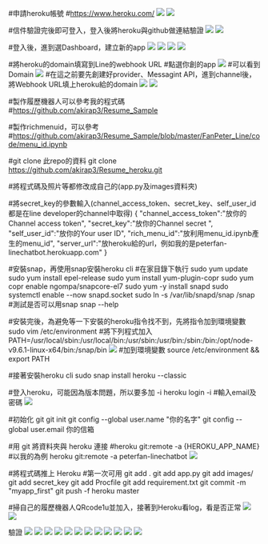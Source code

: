 #申請heroku帳號
#https://www.heroku.com/
![](https://d2mxuefqeaa7sj.cloudfront.net/s_6821BBFEC8BF15BA1EF1820CB3BB5BC315A16B77CD3F556FF6B44192AB1B2207_1543079272446_image.png)
![](https://d2mxuefqeaa7sj.cloudfront.net/s_6821BBFEC8BF15BA1EF1820CB3BB5BC315A16B77CD3F556FF6B44192AB1B2207_1543079326695_image.png)

#信件驗證完後即可登入，登入後將heroku與github做連結驗證
![](https://d2mxuefqeaa7sj.cloudfront.net/s_6821BBFEC8BF15BA1EF1820CB3BB5BC315A16B77CD3F556FF6B44192AB1B2207_1543079827285_image.png)
![](https://d2mxuefqeaa7sj.cloudfront.net/s_6821BBFEC8BF15BA1EF1820CB3BB5BC315A16B77CD3F556FF6B44192AB1B2207_1543079434141_image.png)

#登入後，進到選Dashboard，建立新的app
![](https://d2mxuefqeaa7sj.cloudfront.net/s_6821BBFEC8BF15BA1EF1820CB3BB5BC315A16B77CD3F556FF6B44192AB1B2207_1543080748354_image.png)
![](https://d2mxuefqeaa7sj.cloudfront.net/s_6821BBFEC8BF15BA1EF1820CB3BB5BC315A16B77CD3F556FF6B44192AB1B2207_1543080701946_image.png)
![](https://d2mxuefqeaa7sj.cloudfront.net/s_6821BBFEC8BF15BA1EF1820CB3BB5BC315A16B77CD3F556FF6B44192AB1B2207_1543080848346_image.png)
![](https://d2mxuefqeaa7sj.cloudfront.net/s_6821BBFEC8BF15BA1EF1820CB3BB5BC315A16B77CD3F556FF6B44192AB1B2207_1543080888908_image.png)

#將heroku的domain填寫到Line的webhook URL
#點選你創的app
![](https://d2mxuefqeaa7sj.cloudfront.net/s_6821BBFEC8BF15BA1EF1820CB3BB5BC315A16B77CD3F556FF6B44192AB1B2207_1543081058101_image.png)
#可以看到Domain
![](https://d2mxuefqeaa7sj.cloudfront.net/s_6821BBFEC8BF15BA1EF1820CB3BB5BC315A16B77CD3F556FF6B44192AB1B2207_1543081191050_image.png)
#在這之前要先創建好provider、Messagint API，進到channel後，將Webhook URL填上heroku給的domain
![](https://d2mxuefqeaa7sj.cloudfront.net/s_6821BBFEC8BF15BA1EF1820CB3BB5BC315A16B77CD3F556FF6B44192AB1B2207_1543081346159_image.png)
![](https://d2mxuefqeaa7sj.cloudfront.net/s_6821BBFEC8BF15BA1EF1820CB3BB5BC315A16B77CD3F556FF6B44192AB1B2207_1543081428609_image.png)

#製作履歷機器人可以參考我的程式碼
#https://github.com/akirap3/Resume_Sample

#製作richmenuid，可以參考
#https://github.com/akirap3/Resume_Sample/blob/master/FanPeter_Line/code/menu_id.ipynb

#git clone 此repo的資料
git clone https://github.com/akirap3/Resume_heroku.git

#將程式碼及照片等都修改成自己的(app.py及images資料夾)

#將secret_key的參數輸入(channel_access_token、secret_key、self_user_id都是在line developer的channel中取得)
{
 "channel_access_token":"放你的Channel access token",
  "secret_key":"放你的Channel secret ",
  "self_user_id":"放你的Your user ID",
  "rich_menu_id":"放利用menu_id.ipynb產生的menu_id",
  "server_url":"放heroku給的url，例如我的是peterfan-linechatbot.herokuapp.com"
}

#安裝snap，再使用snap安裝heroku cli
#在家目錄下執行
sudo yum update
sudo yum install epel-release
sudo yum install yum-plugin-copr
sudo yum copr enable ngompa/snapcore-el7
sudo yum -y install snapd
sudo systemctl enable --now snapd.socket
sudo ln -s /var/lib/snapd/snap /snap
#測試是否可以用snap
snap --help

#安裝完後，為避免等一下安裝的heroku指令找不到，先將指令加到環境變數
sudo vim /etc/environment
#將下列程式加入
PATH=/usr/local/sbin:/usr/local/bin:/usr/sbin:/usr/bin:/sbin:/bin:/opt/node-v9.6.1-linux-x64/bin:/snap/bin
![](https://d2mxuefqeaa7sj.cloudfront.net/s_6821BBFEC8BF15BA1EF1820CB3BB5BC315A16B77CD3F556FF6B44192AB1B2207_1543085775557_image.png)
#加到環境變數
source /etc/environment && export PATH

#接著安裝heroku cli
sudo snap install heroku --classic

#登入heroku，可能因為版本問題，所以要多加 -i
heroku login -i
#輸入email及密碼
![](https://d2mxuefqeaa7sj.cloudfront.net/s_6821BBFEC8BF15BA1EF1820CB3BB5BC315A16B77CD3F556FF6B44192AB1B2207_1543086554948_image.png)

#初始化 git
git init
git config --global user.name "你的名字"
git config --global user.email 你的信箱

#用 git 將資料夾與 heroku 連接
#heroku git:remote -a {HEROKU_APP_NAME}
#以我的為例
heroku git:remote -a peterfan-linechatbot
![](https://d2mxuefqeaa7sj.cloudfront.net/s_6821BBFEC8BF15BA1EF1820CB3BB5BC315A16B77CD3F556FF6B44192AB1B2207_1543087027476_image.png)

#將程式碼推上 Heroku
#第一次可用 git add .
git add app.py
git add images/
git add secret_key
git add Procfile
git add requirement.txt
git commit -m "myapp_first"
git push -f heroku master

#掃自己的履歷機器人QRcode1u並加入，接著到Heroku看log，看是否正常
![](https://d2mxuefqeaa7sj.cloudfront.net/s_6821BBFEC8BF15BA1EF1820CB3BB5BC315A16B77CD3F556FF6B44192AB1B2207_1543087261991_image.png)
![](https://d2mxuefqeaa7sj.cloudfront.net/s_6821BBFEC8BF15BA1EF1820CB3BB5BC315A16B77CD3F556FF6B44192AB1B2207_1543087879977_image.png)

驗證
![](https://d2mxuefqeaa7sj.cloudfront.net/s_6821BBFEC8BF15BA1EF1820CB3BB5BC315A16B77CD3F556FF6B44192AB1B2207_1543088559860_20181125_IMG_5961.PNG)
![](https://d2mxuefqeaa7sj.cloudfront.net/s_6821BBFEC8BF15BA1EF1820CB3BB5BC315A16B77CD3F556FF6B44192AB1B2207_1543088581195_20181125_IMG_5962.PNG)
![](https://d2mxuefqeaa7sj.cloudfront.net/s_6821BBFEC8BF15BA1EF1820CB3BB5BC315A16B77CD3F556FF6B44192AB1B2207_1543088579589_20181125_IMG_5963.PNG)
![](https://d2mxuefqeaa7sj.cloudfront.net/s_6821BBFEC8BF15BA1EF1820CB3BB5BC315A16B77CD3F556FF6B44192AB1B2207_1543088579346_20181125_IMG_5964.PNG)
![](https://d2mxuefqeaa7sj.cloudfront.net/s_6821BBFEC8BF15BA1EF1820CB3BB5BC315A16B77CD3F556FF6B44192AB1B2207_1543088579924_20181125_IMG_5965.PNG)
![](https://d2mxuefqeaa7sj.cloudfront.net/s_6821BBFEC8BF15BA1EF1820CB3BB5BC315A16B77CD3F556FF6B44192AB1B2207_1543088580498_20181125_IMG_5966.PNG)
![](https://d2mxuefqeaa7sj.cloudfront.net/s_6821BBFEC8BF15BA1EF1820CB3BB5BC315A16B77CD3F556FF6B44192AB1B2207_1543088580249_20181125_IMG_5967.PNG)
![](https://d2mxuefqeaa7sj.cloudfront.net/s_6821BBFEC8BF15BA1EF1820CB3BB5BC315A16B77CD3F556FF6B44192AB1B2207_1543088580715_20181125_IMG_5968.PNG)
![](https://d2mxuefqeaa7sj.cloudfront.net/s_6821BBFEC8BF15BA1EF1820CB3BB5BC315A16B77CD3F556FF6B44192AB1B2207_1543088579057_20181125_IMG_5969.PNG)
![](https://d2mxuefqeaa7sj.cloudfront.net/s_6821BBFEC8BF15BA1EF1820CB3BB5BC315A16B77CD3F556FF6B44192AB1B2207_1543088581607_20181125_IMG_5970.PNG)
![](https://d2mxuefqeaa7sj.cloudfront.net/s_6821BBFEC8BF15BA1EF1820CB3BB5BC315A16B77CD3F556FF6B44192AB1B2207_1543088760141_20181125_IMG_5972.PNG)
![](https://d2mxuefqeaa7sj.cloudfront.net/s_6821BBFEC8BF15BA1EF1820CB3BB5BC315A16B77CD3F556FF6B44192AB1B2207_1543088759875_20181125_IMG_5973.PNG)

